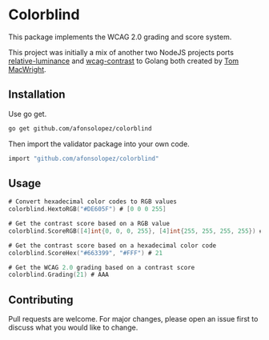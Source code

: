 # Colorblind

This package implements the WCAG 2.0 grading and score system. 

This project was initially a mix of another two NodeJS projects ports [relative-luminance](https://github.com/tmcw/relative-luminance) and [wcag-contrast](https://github.com/tmcw/wcag-contrast) to Golang both created by [Tom MacWright](https://github.com/tmcw). 


## Installation

Use go get.

```bash
go get github.com/afonsolopez/colorblind
```

Then import the validator package into your own code.
```bash
import "github.com/afonsolopez/colorblind"
```

## Usage

```go
# Convert hexadecimal color codes to RGB values
colorblind.HextoRGB("#DE605F") # [0 0 0 255] 

# Get the contrast score based on a RGB value
colorblind.ScoreRGB([4]int{0, 0, 0, 255}, [4]int{255, 255, 255, 255}) # 21

# Get the contrast score based on a hexadecimal color code 
colorblind.ScoreHex("#663399", "#FFF") # 21

# Get the WCAG 2.0 grading based on a contrast score
colorblind.Grading(21) # AAA
```

## Contributing
Pull requests are welcome. For major changes, please open an issue first to discuss what you would like to change.
